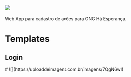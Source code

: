 # ![](https://github.com/jnassula/ha_esperanca/blob/main/images/logo_login.png)
Web App para cadastro de ações para ONG Há Esperança.

<h1>Templates</h1>
<h2>Login</h2>
# ![](https://uploaddeimagens.com.br/imagens/7QgN6wI)

